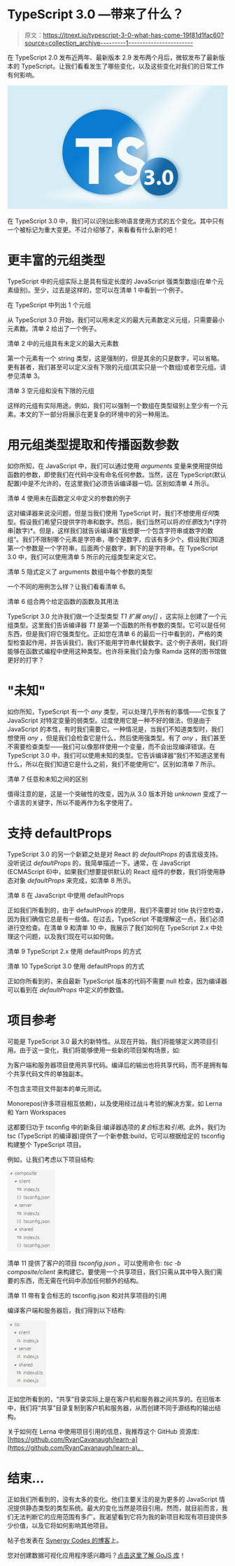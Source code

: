 # TypeScript 3.0 —带来了什么？

> 原文：<https://itnext.io/typescript-3-0-what-has-come-19f81d1fac60?source=collection_archive---------1----------------------->

在 TypeScript 2.0 发布近两年、最新版本 2.9 发布两个月后，微软发布了最新版本的 TypeScript。让我们看看发生了哪些变化，以及这些变化对我们的日常工作有何影响。

![](img/ff4ffb2c3e1b676c21351ab7df84ce7d.png)

在 TypeScript 3.0 中，我们可以识别出影响语言使用方式的五个变化。其中只有一个被标记为重大变更。不过介绍够了，来看看有什么新的吧！

# 更丰富的元组类型

TypeScript 中的元组实际上是具有恒定长度的 JavaScript 强类型数组(在单个元素级别)。至少，过去是这样的，您可以在清单 1 中看到一个例子。

在 TypeScript 中列出 1 个元组

从 TypeScript 3.0 开始，我们可以用未定义的最大元素数定义元组，只需要最小元素数。清单 2 给出了一个例子。

清单 2 中的元组具有未定义的最大元素数

第一个元素有一个 string 类型，这是强制的，但是其余的只是数字，可以省略。更有甚者，我们甚至可以定义没有下限的元组(其实只是一个数组)或者空元组。请参见清单 3。

清单 3 空元组和没有下限的元组

这样的元组有实际用途。例如，我们可以强制一个数组在类型级别上至少有一个元素。本文的下一部分将展示在更复杂的环境中的另一种用法。

# 用元组类型提取和传播函数参数

如你所知，在 JavaScript 中，我们可以通过使用 *arguments* 变量来使用提供给函数的参数，即使我们在代码中没有命名任何参数。当然，这在 TypeScript(默认配置)中是不允许的，在这里我们必须告诉编译器一切。区别如清单 4 所示。

清单 4 使用未在函数定义中定义的参数的例子

这对编译器来说没问题，但是当我们使用 TypeScript 时，我们不想使用*任何*类型。假设我们希望只提供字符串和数字。然后，我们当然可以将*的任意*改为*(字符串|数字)*。但是，这样我们就告诉编译器“我想要一个包含字符串或数字的数组”。我们不限制哪个元素是字符串，哪个是数字，应该有多少个。假设我们知道第一个参数是一个字符串，后面两个是数字，剩下的是字符串。在 TypeScript 3.0 中，我们可以使用清单 5 所示的元组类型来定义它。

清单 5 隐式定义了 arguments 数组中每个参数的类型

一个不同的用例怎么样？让我们看看清单 6。

清单 6 组合两个给定函数的函数及其用法

TypeScript 3.0 允许我们做一个泛型类型 *T1 扩展 any[]* ，这实际上创建了一个元组类型。这里我们告诉编译器 *T1* 是第一个函数的所有参数的类型。它可以是任何东西，但是我们将它强类型化。正如您在清单 6 的最后一行中看到的，严格的类型检查起作用，并告诉我们，我们不能用字符串代替数字。这个例子表明，我们将能够在函数式编程中使用这种类型。也许将来我们会为像 Ramda 这样的图书馆做更好的打字？

# "未知"

如你所知，TypeScript 有一个 *any* 类型，可以处理几乎所有的事情——它恢复了 JavaScript 对特定变量的弱类型。过度使用它是一种不好的做法，但是由于 JavaScript 的本性，有时我们需要它。一种情况是，当我们不知道类型时，我们想使用 *any* ，但是我们会检查它是什么，然后使用强类型。有了 *any* ，我们甚至不需要检查类型——我们可以像那样使用一个变量，而不会出现编译错误。在 TypeScript 3.0 中，我们可以使用未知的类型。它告诉编译器“我们不知道这里有什么，所以在我们知道它是什么之前，我们不能使用它”。区别如清单 7 所示。

清单 7 任意和未知之间的区别

值得注意的是，这是一个突破性的改变，因为从 3.0 版本开始 *unknown* 变成了一个语言的关键字，所以不能再作为名字使用了。

# 支持 defaultProps

TypeScript 3.0 的另一个新颖之处是对 React 的 *defaultProps* 的语言级支持。没听说过 *defaultProps* 的，我简单描述一下。通常，在 JavaScript (ECMAScript 6)中，如果我们想要提供默认的 React 组件的参数，我们将使用静态对象 *defaultProps* 来完成，如清单 8 所示。

清单 8 在 JavaScript 中使用 defaultProps

正如我们所看到的，由于 defaultProps 的使用，我们不需要对 title 执行空检查，因为我们确信它总是有一些值。在过去，TypeScript 不能理解这一点，我们必须进行空检查。在清单 9 和清单 10 中，我展示了我们如何在 TypeScript 2.x 中处理这个问题，以及我们现在可以如何做。

清单 9 TypeScript 2.x 使用 defaultProps 的方式

清单 10 TypeScript 3.0 使用 defaultProps 的方式

正如你所看到的，来自最新 TypeScript 版本的代码不需要 null 检查，因为编译器可以看到在 *defaultProps* 中定义的参数值。

# 项目参考

可能是 TypeScript 3.0 最大的新特性。从现在开始，我们将能够定义跨项目引用。由于这一变化，我们将能够使用一些新的项目架构场景，如:

为客户端和服务器项目使用共享代码。编译后的输出也将共享代码，而不是拥有每个共享代码文件的单独副本。

不包含主项目文件副本的单元测试。

Monorepos(许多项目相互依赖)，以及使用经过战斗考验的解决方案，如 Lerna 和 Yarn Workspaces

这都要归功于 tsconfig 中的新条目:编译器选项的*复合*标志和*引用*。此外，我们为 tsc (TypeScript 的编译器)提供了一个新参数:build，它可以根据给定的 tsconfig 构建整个 TypeScript 项目。

例如，让我们考虑以下项目结构:

![](img/fd43ac83f8abfb33486d7ac00bc62b57.png)

清单 11 提供了客户的项目 *tsconfig.json* 。可以使用命令: *tsc -b composite/client* 来构建它。要使用一个共享项目，我们只需从其中导入我们需要的东西，而无需在代码中添加任何额外的结构。

清单 11 带有复合标志的 tsconfig.json 和对共享项目的引用

编译客户端和服务器后，我们得到以下结构:

![](img/e5874a91c18ddbb73fa2fa41f36155f5.png)

正如您所看到的，“共享”目录实际上是在客户机和服务器之间共享的。在旧版本中，我们将“共享”目录复制到客户机和服务器，从而创建不同于源结构的输出结构。

关于如何在 Lerna 中使用项目引用的信息，我推荐这个 GitHub 资源库:[https://github.com/RyanCavanaugh/learn-a](https://github.com/RyanCavanaugh/learn-a)。

# 结束…

正如我们所看到的，没有太多的变化。他们主要关注的是为更多的 JavaScript 情况提供静态类型的类型系统。最大的变化当然是项目引用。然而，就目前而言，我们无法判断它的应用范围有多广。我渴望看到它将为我的新项目和现有项目提供多少价值，以及它将如何影响其他项目。

帖子也发表在 [Synergy Codes 的博客](http://www.synergycodes.com/blog/typescript-3-what-has-come)上。

您对创建数据可视化应用程序感兴趣吗？[点击这里了解 GoJS 库](https://synergycodes.com/gojs-ebook/)！